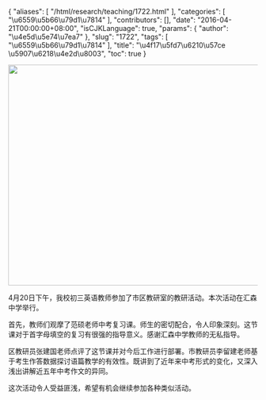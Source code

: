 {
    "aliases": [
        "/html/research/teaching/1722.html"
    ],
    "categories": [
        "\u6559\u5b66\u79d1\u7814"
    ],
    "contributors": [],
    "date": "2016-04-21T00:00:00+08:00",
    "isCJKLanguage": true,
    "params": {
        "author": "\u4e5d\u5e74\u7ea7"
    },
    "slug": "1722",
    "tags": [
        "\u6559\u5b66\u79d1\u7814"
    ],
    "title": "\u4f17\u5fd7\u6210\u57ce \u5907\u6218\u4e2d\u8003",
    "toc": true
}


<img
    src="https://cdn.tfls.online/mirror/full/6b27ca14120e60e57cd6f47272e08331b3784972.jpg"
    style="display:block;margin-left:auto;margin-right:auto;"
    decoding="async"
    fetchpriority="auto"
    loading="lazy"
    height="445"
    width="600"
/>







4月20日下午，我校初三英语教师参加了市区教研室的教研活动。本次活动在汇森中学举行。




首先，教师们观摩了范硕老师中考复习课。师生的密切配合，令人印象深刻。这节课对于首字母填空的复习有很强的指导意义。感谢汇森中学教师的无私指导。




区教研员张建国老师点评了这节课并对今后工作进行部署。市教研员李留建老师基于考生作答数据探讨语篇教学的有效性。既讲到了近年来中考形式的变化，又深入浅出讲解近五年中考作文的异同。




这次活动令人受益匪浅，希望有机会继续参加各种类似活动。



